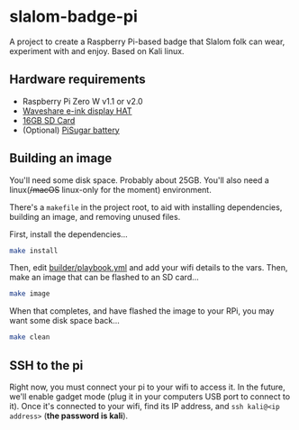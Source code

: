 # slalom-badge-pi

A project to create a Raspberry Pi-based badge that Slalom folk can wear, experiment with and enjoy. Based on Kali linux.

## Hardware requirements

- Raspberry Pi Zero W v1.1 or v2.0
- [Waveshare e-ink display HAT](https://www.pishop.ca/product/250x122-2-13inch-e-ink-display-hat-for-raspberry-pi/)
- [16GB SD Card](https://www.amazon.ca/Sandisk-Ultra-Micro-UHS-I-Adapter/dp/B073K14CVB/ref=sr_1_9?dchild=1&keywords=16gb+sd+card&qid=1634089895&sr=8-9)
- (Optional) [PiSugar battery](https://www.pisugar.com/) 


## Building an image

You'll need some disk space. Probably about 25GB. You'll also need a linux(~~/macOS~~ linux-only for the moment) environment.

There's a `makefile` in the project root, to aid with installing dependencies, building an image, and removing unused files.

First, install the dependencies...
```bash
make install
```
Then, edit [builder/playbook.yml](builder/playbook.yml) and add your wifi details to the vars. Then, make an image that can be flashed to an SD card...
```bash
make image
```

When that completes, and have flashed the image to your RPi, you may want some disk space back...

```bash
make clean
```

## SSH to the pi

Right now, you must connect your pi to your wifi to access it. In the future, we'll enable gadget mode (plug it in your computers USB port to connect to it). Once it's connected to your wifi, find its IP address, and `ssh kali@<ip address>` (**the password is kali**).
